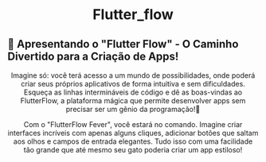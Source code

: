 <div align="center"><h1>Flutter_flow</h1></div>
<h2>🚀 Apresentando o "Flutter Flow" - O Caminho Divertido para a Criação de Apps!</h2>

<p align="center">Imagine só: você terá acesso a um mundo de possibilidades, onde poderá criar seus próprios aplicativos de forma intuitiva e sem dificuldades. Esqueça as linhas intermináveis de código e dê as boas-vindas ao FlutterFlow, a plataforma mágica que permite desenvolver apps sem precisar ser um gênio da programação!🌟</p>

<p align="center">Com o "FlutterFlow Fever", você estará no comando. Imagine criar interfaces incríveis com apenas alguns cliques, adicionar botões que saltam aos olhos e campos de entrada elegantes. Tudo isso com uma facilidade tão grande que até mesmo seu gato poderia criar um app estiloso!</p>

